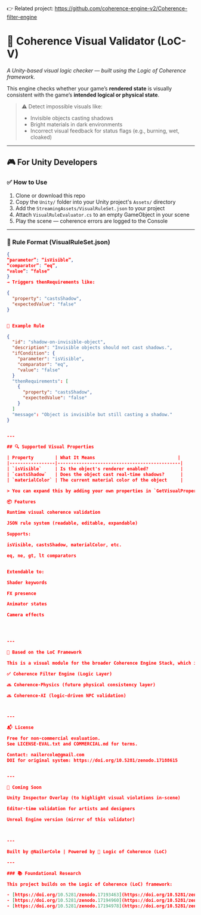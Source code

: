 👉 Related project: https://github.com/coherence-engine-v2/Coherence-filter-engine

# 🧠 Coherence Visual Validator (LoC-V)

*A Unity-based visual logic checker — built using the Logic of Coherence framework.*

This engine checks whether your game’s **rendered state** is visually consistent with the game’s **intended logical or physical state**.

> ⚠️ Detect impossible visuals like:
> - Invisible objects casting shadows
> - Bright materials in dark environments
> - Incorrect visual feedback for status flags (e.g., burning, wet, cloaked)

---

## 🎮 For Unity Developers

### ✅ How to Use
1. Clone or download this repo
2. Copy the `Unity/` folder into your Unity project's `Assets/` directory
3. Add the `StreamingAssets/VisualRuleSet.json` to your project
4. Attach `VisualRuleEvaluator.cs` to an empty GameObject in your scene
5. Play the scene — coherence errors are logged to the Console

---

### 🧩 Rule Format (VisualRuleSet.json)
```json
{
“parameter”: “isVisible”,
“comparator”: “eq”,
“value”: “false”
}
→ Triggers thenRequirements like:

{
  "property": "castsShadow",
  "expectedValue": "false"
}


🧪 Example Rule

{
  "id": "shadow-on-invisible-object",
  "description": "Invisible objects should not cast shadows.",
  "ifCondition": {
    "parameter": "isVisible",
    "comparator": "eq",
    "value": "false"
  }
  "thenRequirements": [
    {
      "property": "castsShadow",
      "expectedValue": "false"
    }
  ]
  "message": "Object is invisible but still casting a shadow."
}


---

## 🔍 Supported Visual Properties

| Property        | What It Means                               |
|-----------------|----------------------------------------------|
| `isVisible`     | Is the object's renderer enabled?            |
| `castsShadow`   | Does the object cast real-time shadows?      |
| `materialColor` | The current material color of the object     |

> You can expand this by adding your own properties in `GetVisualProperty()`.

📦 Features

Runtime visual coherence validation

JSON rule system (readable, editable, expandable)

Supports:

isVisible, castsShadow, materialColor, etc.

eq, ne, gt, lt comparators


Extendable to:

Shader keywords

FX presence

Animator states

Camera effects




---

🧠 Based on the LoC Framework

This is a visual module for the broader Coherence Engine Stack, which includes:

✅ Coherence Filter Engine (Logic Layer)

🔜 Coherence-Physics (future physical consistency layer)

🔜 Coherence-AI (logic-driven NPC validation)



---

📬 License

Free for non-commercial evaluation.
See LICENSE-EVAL.txt and COMMERCIAL.md for terms.

Contact: nailercole@gmail.com
DOI for original system: https://doi.org/10.5281/zenodo.17188615


---

🚀 Coming Soon

Unity Inspector Overlay (to highlight visual violations in-scene)

Editor-time validation for artists and designers

Unreal Engine version (mirror of this validator)



---

Built by @NailerCole | Powered by 🧠 Logic of Coherence (LoC)

---

### 📚 Foundational Research

This project builds on the Logic of Coherence (LoC) framework:

- [https://doi.org/10.5281/zenodo.17193463](https://doi.org/10.5281/zenodo.17193463)
- [https://doi.org/10.5281/zenodo.17194960](https://doi.org/10.5281/zenodo.17194960)
- [https://doi.org/10.5281/zenodo.17194978](https://doi.org/10.5281/zenodo.17194978)
